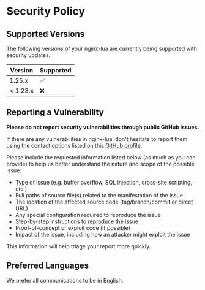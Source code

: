 # Security Policy

## Supported Versions

The following versions of your nginx-lua are currently being supported with security updates.

| Version   | Supported          |
| --------- | ------------------ |
| 1.25.x    | :white_check_mark: |
| < 1.23.x  | :x:                |

## Reporting a Vulnerability

**Please do not report security vulnerabilities through public GitHub issues.**

If there are any vulnerabilities in nginx-lua, don't hesitate to report them using the contact options listed on this [GitHub profile](https://github.com/fabiocicerchia).

Please include the requested information listed below (as much as you can provide) to help us better understand the nature and scope of the possible issue:

- Type of issue (e.g. buffer overflow, SQL injection, cross-site scripting, etc.)
- Full paths of source file(s) related to the manifestation of the issue
- The location of the affected source code (tag/branch/commit or direct URL)
- Any special configuration required to reproduce the issue
- Step-by-step instructions to reproduce the issue
- Proof-of-concept or exploit code (if possible)
- Impact of the issue, including how an attacker might exploit the issue

This information will help triage your report more quickly.

## Preferred Languages

We prefer all communications to be in English.
